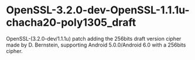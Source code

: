 # OpenSSL-3.2.0-dev-OpenSSL-1.1.1u-chacha20-poly1305_draft
OpenSSL-(3.2.0-dev/1.1.1u) patch adding the 256bits draft version cipher made by D. Bernstein, supporting Android 5.0.0/Android 6.0 with a 256bits cipher.
